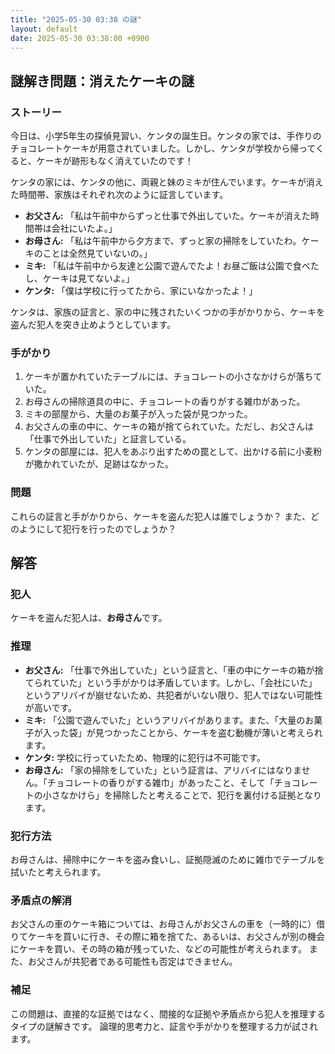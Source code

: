 ```yaml
---
title: "2025-05-30 03:38 の謎"
layout: default
date: 2025-05-30 03:38:00 +0900
---
```

## 謎解き問題：消えたケーキの謎

### ストーリー

今日は、小学5年生の探偵見習い、ケンタの誕生日。ケンタの家では、手作りのチョコレートケーキが用意されていました。しかし、ケンタが学校から帰ってくると、ケーキが跡形もなく消えていたのです！

ケンタの家には、ケンタの他に、両親と妹のミキが住んでいます。ケーキが消えた時間帯、家族はそれぞれ次のように証言しています。

*   **お父さん:** 「私は午前中からずっと仕事で外出していた。ケーキが消えた時間帯は会社にいたよ。」
*   **お母さん:** 「私は午前中から夕方まで、ずっと家の掃除をしていたわ。ケーキのことは全然見ていないの。」
*   **ミキ:** 「私は午前中から友達と公園で遊んでたよ！お昼ご飯は公園で食べたし、ケーキは見てないよ。」
*   **ケンタ:** 「僕は学校に行ってたから、家にいなかったよ！」

ケンタは、家族の証言と、家の中に残されたいくつかの手がかりから、ケーキを盗んだ犯人を突き止めようとしています。

### 手がかり

1.  ケーキが置かれていたテーブルには、チョコレートの小さなかけらが落ちていた。
2.  お母さんの掃除道具の中に、チョコレートの香りがする雑巾があった。
3.  ミキの部屋から、大量のお菓子が入った袋が見つかった。
4.  お父さんの車の中に、ケーキの箱が捨てられていた。ただし、お父さんは「仕事で外出していた」と証言している。
5.  ケンタの部屋には、犯人をあぶり出すための罠として、出かける前に小麦粉が撒かれていたが、足跡はなかった。

### 問題

これらの証言と手がかりから、ケーキを盗んだ犯人は誰でしょうか？
また、どのようにして犯行を行ったのでしょうか？

## 解答

### 犯人

ケーキを盗んだ犯人は、**お母さん**です。

### 推理

*   **お父さん:** 「仕事で外出していた」という証言と、「車の中にケーキの箱が捨てられていた」という手がかりは矛盾しています。しかし、「会社にいた」というアリバイが崩せないため、共犯者がいない限り、犯人ではない可能性が高いです。
*   **ミキ:** 「公園で遊んでいた」というアリバイがあります。また、「大量のお菓子が入った袋」が見つかったことから、ケーキを盗む動機が薄いと考えられます。
*   **ケンタ:** 学校に行っていたため、物理的に犯行は不可能です。
*   **お母さん:** 「家の掃除をしていた」という証言は、アリバイにはなりません。「チョコレートの香りがする雑巾」があったこと、そして「チョコレートの小さなかけら」を掃除したと考えることで、犯行を裏付ける証拠となります。

### 犯行方法

お母さんは、掃除中にケーキを盗み食いし、証拠隠滅のために雑巾でテーブルを拭いたと考えられます。

### 矛盾点の解消
お父さんの車のケーキ箱については、お母さんがお父さんの車を（一時的に）借りてケーキを買いに行き、その際に箱を捨てた、あるいは、お父さんが別の機会にケーキを買い、その時の箱が残っていた、などの可能性が考えられます。
また、お父さんが共犯者である可能性も否定はできません。

### 補足

この問題は、直接的な証拠ではなく、間接的な証拠や矛盾点から犯人を推理するタイプの謎解きです。
論理的思考力と、証言や手がかりを整理する力が試されます。

